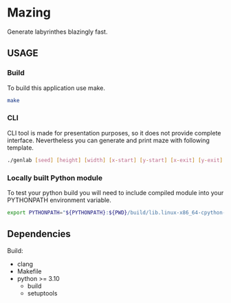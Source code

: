 # Mazing

Generate labyrinthes blazingly fast.

## USAGE

### Build

To build this application use make.
```bash
make
```

### CLI

CLI tool is made for presentation purposes, so it does not provide complete interface. Nevertheless you can generate and print maze with following template.
```bash
./genlab [seed] [height] [width] [x-start] [y-start] [x-exit] [y-exit]
```

### Locally built Python module

To test your python build you will need to include compiled module into your PYTHONPATH environment variable.

```bash
export PYTHONPATH="${PYTHONPATH}:${PWD}/build/lib.linux-x86_64-cpython-312/labyrinth_generator.cpython-312-x86_64-linux-gnu.so"
```

## Dependencies

Build:

* clang
* Makefile
* python >= 3.10
    - build
    - setuptools
